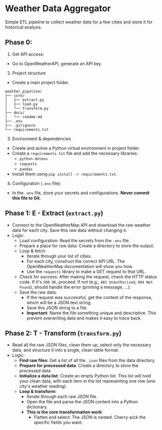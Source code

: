 # Weather Data Aggregator
Simple ETL pipeline to collect weather data for a few cities and store it for historical analysis.

## Phase 0: 
1. Get API access:
- Go to OpenWeatherAPI, generate an API key.

2. Project structure
- Create a main project folder.
```plaintext
weather_pipeline/
├── core/
│   ├── extract.py
│   ├── load.py
│   └── transform.py
├── docs/
│   └── readme.md
├── .env
├── .gitignore
└── requirements.txt
```

3. Environment & dependencies
- Create and active a Python virtual environment in project folder.
- Create a `requirements.txt` file and add the necessary libraries:
    - `python-dotenv`
    - `requests`
    - `pandas`
- Install them using `pip install -r requirements.txt`.

4. Configuration (`.env` file):
- In the `.env` file, store your secrets and configurations. **Never commit this file to Git**.

## Phase 1: E - Extract (`extract.py`)
- Connect to the OpenWeatherMap API and download the raw weather data for each city. Save this raw data without changing it.
- Logic:
    - Load configuration: Read the secrets from the `.env` file.
    - Prepare a place for raw data: Create a directory to store the output.
    - Loop & fetch:
        - Iterate through your list of cities.
        - For each city, construct the correct API URL. The OpenWeatherMap documentation will show you how.
        - Use the `requests` library to make a GET request to that URL.
    - Check for success: After making the request, check the HTTP status code. If it's `200 OK`, proceed. If not (e.g., `401 Unauthorized`, `404 Not Found`), should handle the error (printing a message, ...).
    - Save the raw data:
        - If the request was successful, get the content of the response, which will be a JSON text string.
        - Save this JSON string to a file.
        - **Important**: Name the file something unique and descriptive. This prevent overwriting data and makes it easy to trace back.

## Phase 2: T - Transform (`transform.py`)
- Read all the raw JSON files, clean them up, select only the necessary data, and structure it into a single, clean table format.
- Logic:
    - **Find raw files**: Get a list of all the `.json` files from the data directory.
    - **Prepare for processed data**: Create a directory to store the processed data
    - **Initialize a data list**: Create an empty Python list. This list will hold your clean data, with each item in the list representing one row (one city's weather reading).
    - **Loop & transform**:
        - Iterate through each raw JSON file.
        - Open the file and parse the JSON content into a Python dictionary.
        - **This is the core transformation work**:
            - Flatten and select: The JSON is nested. Cherry-pick the specific fields you want.
